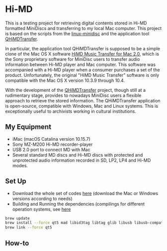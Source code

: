 # Hi-MD #
This is a testing project for retrieving digital contents stored in Hi-MD formatted MiniDiscs and transferring to my local Mac computer. This project is based on the scripts from the [linux-minidisc](https://wiki.physik.fu-berlin.de/linux-minidisc/doku.php?id=start) and the application tool [QHiMDTransfer](https://wiki.physik.fu-berlin.de/linux-minidisc/doku.php?id=qhimdtransfer). 

In particular, the application tool QHiMDTransfer is supposed to be a simple clone of the Mac OS X software [HiMD Music Transfer for Mac 2.0](https://www.sony.com/electronics/support/downloads/W0002236), which is the Sony proprietary software for MiniDisc users to transfer audio information between Hi-MD player and Mac computer. This software was accompanied with a Hi-MD player when a consumer purchases a set of the product. Unfortunately, the original "HiMD Music Transfer" software is only compatible with the Mac OS X version 10.3.9 through 10.4. 

With the development of the [QHiMDTransfer](https://wiki.physik.fu-berlin.de/linux-minidisc/doku.php?id=qhimdtransfer) project, though still at a rudimentary stage, provides to nowadays MiniDisc users a flexible approach to retrieve the stored information. The QHiMDTransfer application is open-source, compatible with Windows, Mac and Linux systems. This is exceptionally useful to archivists working in cultural institutions.


## My Equipment ##
* iMac (macOS Catalina version 10.15.7) 
* Sony MZ-M200 Hi-MD recorder-player
* USB 2.0 port to connect MD with Mac
* Several standard MD discs and Hi-MD discs with protected and unprotected audio information recorded in SD, LP2, LP4 and Hi-MD modes.


## Set Up ##
* Download the whole set of codes [here](https://github.com/thp/linux-minidisc/releases/tag/0.9.14.1) (download the Mac or Windows versions according to needs)
* Building and Running the dependencies (compilings for different operation systems, see [here](https://wiki.physik.fu-berlin.de/linux-minidisc/doku.php?id=start#building_and_running)
```bash
brew update
brew install --force qt5 mad libid3tag libtag glib libusb libusb-compat libgcrypt
brew link --force qt5
```

## How-to ##
